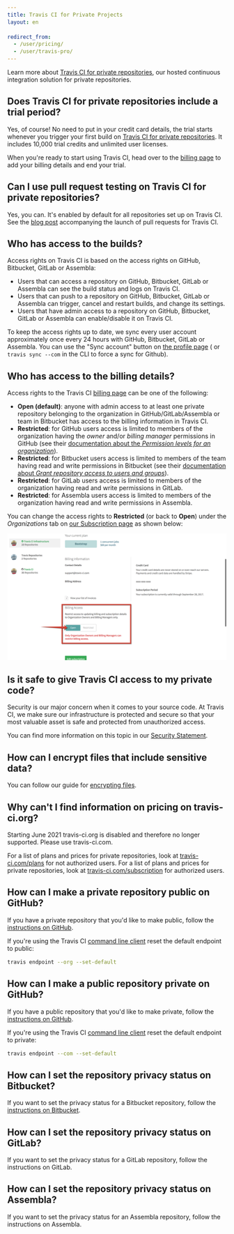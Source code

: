 ```yaml
---
title: Travis CI for Private Projects
layout: en

redirect_from:
  - /user/pricing/
  - /user/travis-pro/
---
```


Learn more about [Travis CI for private repositories](https://travis-ci.com), our hosted
continuous integration solution for private repositories.

## Does Travis CI for private repositories include a trial period?

Yes, of course! No need to put in your credit card details, the trial starts whenever you trigger your first build on [Travis CI for private repositories](https://travis-ci.com). It includes 10,000 trial credits and unlimited user licenses.

When you're ready to start using Travis CI, head over to the [billing page](https://app.travis-ci.com/account/plan) to add your billing details and end your trial.

## Can I use pull request testing on Travis CI for private repositories?

Yes, you can. It's enabled by default for all repositories set up on Travis CI. See
the [blog post](https://blog.travis-ci.com/announcing-pull-request-support/) accompanying the launch of pull requests for Travis CI.

## Who has access to the builds?

Access rights on Travis CI is based on the access rights on GitHub, Bitbucket, GitLab or Assembla:

- Users that can access a repository on GitHub, Bitbucket, GitLab or Assembla can see the build status and logs on Travis CI.
- Users that can push to a repository on GitHub, Bitbucket, GitLab or Assembla can trigger, cancel and restart builds, and change its settings.
- Users that have admin access to a repository on GitHub, Bitbucket, GitLab or Assembla can enable/disable it on Travis CI.

To keep the access rights up to date, we sync every user account approximately once every 24 hours with GitHub, Bitbucket, GitLab or Assembla. You can use the "Sync account" button on [the profile page](https://travis-ci.com/profile) ( or `travis sync --com` in the CLI to force a sync for Github).

## Who has access to the billing details?

Access rights to the Travis CI [billing page](https://travis-ci.com/account/subscription) can be one of the following:

- **Open (default)**: anyone with admin access to at least one private repository belonging to the organization in GitHub/GitLab/Assembla or team in Bitbucket has access to the billing information in Travis CI.
- **Restricted**: for GitHub users access is limited to members of the organization having the _owner_ and/or _billing manager_ permissions in GitHub (see their [documentation about the _Permission levels for an organization_](https://help.github.com/articles/permission-levels-for-an-organization/)).
- **Restricted**: for Bitbucket users access is limited to members of the team having read and write permissions in Bitbucket (see their [documentation about _Grant repository access to users and groups_](https://confluence.atlassian.com/bitbucket/grant-repository-access-to-users-and-groups-221449716.html)).
- **Restricted**: for GitLab users access is limited to members of the organization having read and write permissions in GitLab.
- **Restricted**: for Assembla users access is limited to members of the organization having read and write permissions in Assembla.

You can change the access rights to **Restricted** (or back to **Open**) under the *Organizations* tab on [our Subscription page](https://travis-ci.com/account/subscription) as shown below:

![Billing access toggle](/images/admin_only_toggle.png "Billing access toggle")

## Is it safe to give Travis CI access to my private code?

Security is our major concern when it comes to your source code. At Travis CI, we make sure our infrastructure is protected and secure so that your most valuable asset is safe and protected from unauthorized access.

You can find more information on this topic in our [Security Statement](https://docs.travis-ci.com/legal/security/).

## How can I encrypt files that include sensitive data?

You can follow our guide for [encrypting files](/user/encrypting-files/).

## Why can't I find information on pricing on travis-ci.org?

Starting June 2021 travis-ci.org is disabled and therefore no longer supported. Please use travis-ci.com.

For a list of plans and prices for private repositories, look at
[travis-ci.com/plans](https://travis-ci.com/plans) for not authorized users.
For a list of plans and prices for private repositories, look at
[travis-ci.com/subscription](https://travis-ci.com/account/subscription) for authorized users.

## How can I make a private repository public on GitHub?

If you have a private repository that you'd like to make public, follow the [instructions on
GitHub](https://help.github.com/articles/making-a-private-repository-public/).

If you're using the Travis CI [command line client](https://github.com/travis-ci/travis.rb#readme)
   reset the default endpoint to public:

   ```sh
   travis endpoint --org --set-default
   ```

## How can I make a public repository private on GitHub?

If you have a public repository that you'd like to make private, follow the [instructions on
GitHub](https://help.github.com/articles/making-a-public-repository-private/).

If you're using the Travis CI [command line client](https://github.com/travis-ci/travis.rb#readme)
   reset the default endpoint to private:

   ```sh
   travis endpoint --com --set-default
   ```
   
## How can I set the repository privacy status on Bitbucket?

If you want to set the privacy status for a Bitbucket repository, follow the [instructions on
Bitbucket](https://confluence.atlassian.com/bitbucket/make-a-repo-private-or-public-221449724.html).


## How can I set the repository privacy status on GitLab?

If you want to set the privacy status for a GitLab repository, follow the instructions on
GitLab.

## How can I set the repository privacy status on Assembla?

If you want to set the privacy status for an Assembla repository, follow the instructions on
Assembla.

